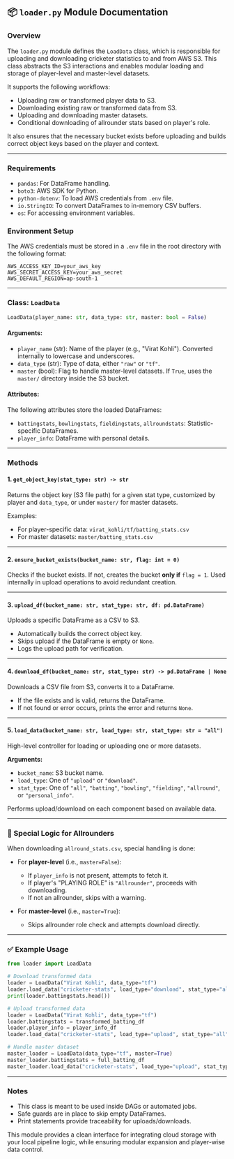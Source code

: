 ## 📦 `loader.py` Module Documentation

### Overview

The `loader.py` module defines the `LoadData` class, which is responsible for uploading and downloading cricketer statistics to and from AWS S3. This class abstracts the S3 interactions and enables modular loading and storage of player-level and master-level datasets.

It supports the following workflows:

* Uploading raw or transformed player data to S3.
* Downloading existing raw or transformed data from S3.
* Uploading and downloading master datasets.
* Conditional downloading of allrounder stats based on player's role.

It also ensures that the necessary bucket exists before uploading and builds correct object keys based on the player and context.

---

### Requirements

* `pandas`: For DataFrame handling.
* `boto3`: AWS SDK for Python.
* `python-dotenv`: To load AWS credentials from `.env` file.
* `io.StringIO`: To convert DataFrames to in-memory CSV buffers.
* `os`: For accessing environment variables.

### Environment Setup

The AWS credentials must be stored in a `.env` file in the root directory with the following format:

```env
AWS_ACCESS_KEY_ID=your_aws_key
AWS_SECRET_ACCESS_KEY=your_aws_secret
AWS_DEFAULT_REGION=ap-south-1
```

---

### Class: `LoadData`

```python
LoadData(player_name: str, data_type: str, master: bool = False)
```

#### Arguments:

* `player_name` (str): Name of the player (e.g., "Virat Kohli"). Converted internally to lowercase and underscores.
* `data_type` (str): Type of data, either `"raw"` or `"tf"`.
* `master` (bool): Flag to handle master-level datasets. If `True`, uses the `master/` directory inside the S3 bucket.

#### Attributes:

The following attributes store the loaded DataFrames:

* `battingstats`, `bowlingstats`, `fieldingstats`, `allroundstats`: Statistic-specific DataFrames.
* `player_info`: DataFrame with personal details.

---

### Methods

#### 1. `get_object_key(stat_type: str) -> str`

Returns the object key (S3 file path) for a given stat type, customized by player and `data_type`, or under `master/` for master datasets.

Examples:

* For player-specific data: `virat_kohli/tf/batting_stats.csv`
* For master datasets: `master/batting_stats.csv`

---

#### 2. `ensure_bucket_exists(bucket_name: str, flag: int = 0)`

Checks if the bucket exists. If not, creates the bucket **only if** `flag = 1`. Used internally in upload operations to avoid redundant creation.

---

#### 3. `upload_df(bucket_name: str, stat_type: str, df: pd.DataFrame)`

Uploads a specific DataFrame as a CSV to S3.

* Automatically builds the correct object key.
* Skips upload if the DataFrame is empty or `None`.
* Logs the upload path for verification.

---

#### 4. `download_df(bucket_name: str, stat_type: str) -> pd.DataFrame | None`

Downloads a CSV file from S3, converts it to a DataFrame.

* If the file exists and is valid, returns the DataFrame.
* If not found or error occurs, prints the error and returns `None`.

---

#### 5. `load_data(bucket_name: str, load_type: str, stat_type: str = "all")`

High-level controller for loading or uploading one or more datasets.

**Arguments:**

* `bucket_name`: S3 bucket name.
* `load_type`: One of `"upload"` or `"download"`.
* `stat_type`: One of `"all"`, `"batting"`, `"bowling"`, `"fielding"`, `"allround"`, or `"personal_info"`.

Performs upload/download on each component based on available data.

---

### 🔁 Special Logic for Allrounders

When downloading `allround_stats.csv`, special handling is done:

* For **player-level** (i.e., `master=False`):

  * If `player_info` is not present, attempts to fetch it.
  * If player's "PLAYING ROLE" is `"Allrounder"`, proceeds with downloading.
  * If not an allrounder, skips with a warning.

* For **master-level** (i.e., `master=True`):

  * Skips allrounder role check and attempts download directly.

---

### ✅ Example Usage

```python
from loader import LoadData

# Download transformed data
loader = LoadData("Virat Kohli", data_type="tf")
loader.load_data("cricketer-stats", load_type="download", stat_type="all")
print(loader.battingstats.head())

# Upload transformed data
loader = LoadData("Virat Kohli", data_type="tf")
loader.battingstats = transformed_batting_df
loader.player_info = player_info_df
loader.load_data("cricketer-stats", load_type="upload", stat_type="all")

# Handle master dataset
master_loader = LoadData(data_type="tf", master=True)
master_loader.battingstats = full_batting_df
master_loader.load_data("cricketer-stats", load_type="upload", stat_type="batting")
```

---

### Notes

* This class is meant to be used inside DAGs or automated jobs.
* Safe guards are in place to skip empty DataFrames.
* Print statements provide traceability for uploads/downloads.

This module provides a clean interface for integrating cloud storage with your local pipeline logic, while ensuring modular expansion and player-wise data control.
